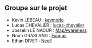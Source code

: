 ## Groupe sur le projet
- Kevin LEBEAU : [kevmorlo](https://github.com/kevmorlo)
- Lucas CHEVALIER : [lucas-chevalier](https://github.com/lucas-chevalier)
- Josselin LE NAOUR : [MapAwareness](https://github.com/MapAwareness)
- Noah GRASLAND : [Fungus](https://github.com/Fungus21)
- Ethan DIVET : [Neell](https://github.com/Neell0)
